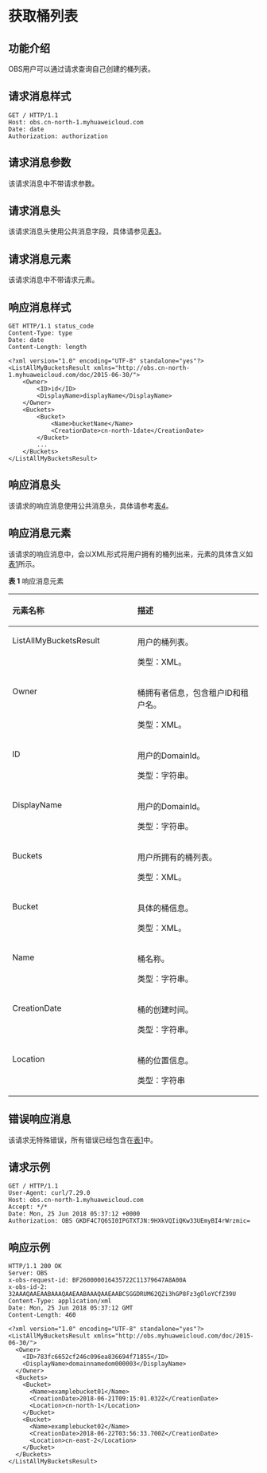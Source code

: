 # 获取桶列表<a name="ZH-CN_TOPIC_0100846734"></a>

## 功能介绍<a name="section5584184924715"></a>

OBS用户可以通过请求查询自己创建的桶列表。

## 请求消息样式<a name="section65384058"></a>

```
GET / HTTP/1.1 
Host: obs.cn-north-1.myhuaweicloud.com
Date: date
Authorization: authorization
```

## 请求消息参数<a name="section51585610"></a>

该请求消息中不带请求参数。

## 请求消息头<a name="section61617313"></a>

该请求消息头使用公共消息字段，具体请参见[表3](REST-API介绍.md#table25197309)。

## 请求消息元素<a name="section17684911"></a>

该请求消息中不带请求元素。

## 响应消息样式<a name="section24946477"></a>

```
GET HTTP/1.1 status_code
Content-Type: type
Date: date
Content-Length: length

<?xml version="1.0" encoding="UTF-8" standalone="yes"?> 
<ListAllMyBucketsResult xmlns="http://obs.cn-north-1.myhuaweicloud.com/doc/2015-06-30/"> 
    <Owner> 
        <ID>id</ID>
        <DisplayName>displayName</DisplayName>
    </Owner> 
    <Buckets>
        <Bucket> 
            <Name>bucketName</Name> 
            <CreationDate>cn-north-1date</CreationDate>
        </Bucket> 
        ... 
    </Buckets> 
</ListAllMyBucketsResult> 
```

## 响应消息头<a name="section23191709"></a>

该请求的响应消息使用公共消息头，具体请参考[表4](REST-API介绍.md#d0e686)。

## 响应消息元素<a name="section7398790"></a>

该请求的响应消息中，会以XML形式将用户拥有的桶列出来，元素的具体含义如[表1](#table3679815894442)所示。

**表 1**  响应消息元素

<a name="table3679815894442"></a>
<table><thead align="left"><tr id="row20543572"><th class="cellrowborder" valign="top" width="49.94%" id="mcps1.2.3.1.1"><p id="p53416658"><a name="p53416658"></a><a name="p53416658"></a><strong id="b10987875"><a name="b10987875"></a><a name="b10987875"></a>元素名称</strong></p>
</th>
<th class="cellrowborder" valign="top" width="50.06%" id="mcps1.2.3.1.2"><p id="p17602688"><a name="p17602688"></a><a name="p17602688"></a><strong id="b24206470"><a name="b24206470"></a><a name="b24206470"></a>描述</strong></p>
</th>
</tr>
</thead>
<tbody><tr id="row14567053"><td class="cellrowborder" valign="top" width="49.94%" headers="mcps1.2.3.1.1 "><p id="p39080636"><a name="p39080636"></a><a name="p39080636"></a>ListAllMyBucketsResult</p>
</td>
<td class="cellrowborder" valign="top" width="50.06%" headers="mcps1.2.3.1.2 "><p id="p11414972"><a name="p11414972"></a><a name="p11414972"></a>用户的桶列表。</p>
<p id="p35625890"><a name="p35625890"></a><a name="p35625890"></a>类型：XML。</p>
</td>
</tr>
<tr id="row52197557"><td class="cellrowborder" valign="top" width="49.94%" headers="mcps1.2.3.1.1 "><p id="p143694"><a name="p143694"></a><a name="p143694"></a>Owner</p>
</td>
<td class="cellrowborder" valign="top" width="50.06%" headers="mcps1.2.3.1.2 "><p id="p11639215"><a name="p11639215"></a><a name="p11639215"></a>桶拥有者信息，包含租户ID和租户名。</p>
<p id="p37644074"><a name="p37644074"></a><a name="p37644074"></a>类型：XML。</p>
</td>
</tr>
<tr id="row3252353"><td class="cellrowborder" valign="top" width="49.94%" headers="mcps1.2.3.1.1 "><p id="p62114027"><a name="p62114027"></a><a name="p62114027"></a>ID</p>
</td>
<td class="cellrowborder" valign="top" width="50.06%" headers="mcps1.2.3.1.2 "><p id="p65180310"><a name="p65180310"></a><a name="p65180310"></a>用户的DomainId。</p>
<p id="p49751883"><a name="p49751883"></a><a name="p49751883"></a>类型：字符串。</p>
</td>
</tr>
<tr id="row150923611195"><td class="cellrowborder" valign="top" width="49.94%" headers="mcps1.2.3.1.1 "><p id="p35101236161917"><a name="p35101236161917"></a><a name="p35101236161917"></a>DisplayName</p>
</td>
<td class="cellrowborder" valign="top" width="50.06%" headers="mcps1.2.3.1.2 "><p id="p13195950171917"><a name="p13195950171917"></a><a name="p13195950171917"></a>用户的DomainId。</p>
<p id="p6196175015199"><a name="p6196175015199"></a><a name="p6196175015199"></a>类型：字符串。</p>
</td>
</tr>
<tr id="row61424743"><td class="cellrowborder" valign="top" width="49.94%" headers="mcps1.2.3.1.1 "><p id="p9348268"><a name="p9348268"></a><a name="p9348268"></a>Buckets</p>
</td>
<td class="cellrowborder" valign="top" width="50.06%" headers="mcps1.2.3.1.2 "><p id="p19012258"><a name="p19012258"></a><a name="p19012258"></a>用户所拥有的桶列表。</p>
<p id="p36892599"><a name="p36892599"></a><a name="p36892599"></a>类型：XML。</p>
</td>
</tr>
<tr id="row63597936"><td class="cellrowborder" valign="top" width="49.94%" headers="mcps1.2.3.1.1 "><p id="p51159231"><a name="p51159231"></a><a name="p51159231"></a>Bucket</p>
</td>
<td class="cellrowborder" valign="top" width="50.06%" headers="mcps1.2.3.1.2 "><p id="p50257079"><a name="p50257079"></a><a name="p50257079"></a>具体的桶信息。</p>
<p id="p49660529"><a name="p49660529"></a><a name="p49660529"></a>类型：XML。</p>
</td>
</tr>
<tr id="row44291583"><td class="cellrowborder" valign="top" width="49.94%" headers="mcps1.2.3.1.1 "><p id="p30848447"><a name="p30848447"></a><a name="p30848447"></a>Name</p>
</td>
<td class="cellrowborder" valign="top" width="50.06%" headers="mcps1.2.3.1.2 "><p id="p15696288"><a name="p15696288"></a><a name="p15696288"></a>桶名称。</p>
<p id="p7048868"><a name="p7048868"></a><a name="p7048868"></a>类型：字符串。</p>
</td>
</tr>
<tr id="row63439817"><td class="cellrowborder" valign="top" width="49.94%" headers="mcps1.2.3.1.1 "><p id="p38351587"><a name="p38351587"></a><a name="p38351587"></a>CreationDate</p>
</td>
<td class="cellrowborder" valign="top" width="50.06%" headers="mcps1.2.3.1.2 "><p id="p19470870"><a name="p19470870"></a><a name="p19470870"></a>桶的创建时间。</p>
<p id="p41020104"><a name="p41020104"></a><a name="p41020104"></a>类型：字符串。</p>
</td>
</tr>
<tr id="row172523593133"><td class="cellrowborder" valign="top" width="49.94%" headers="mcps1.2.3.1.1 "><p id="p2253125951316"><a name="p2253125951316"></a><a name="p2253125951316"></a>Location</p>
</td>
<td class="cellrowborder" valign="top" width="50.06%" headers="mcps1.2.3.1.2 "><p id="p1625385914134"><a name="p1625385914134"></a><a name="p1625385914134"></a>桶的位置信息。</p>
<p id="p930953141417"><a name="p930953141417"></a><a name="p930953141417"></a>类型：字符串</p>
</td>
</tr>
</tbody>
</table>

## 错误响应消息<a name="section66589115"></a>

该请求无特殊错误，所有错误已经包含在[表1](错误码列表.md#d0e843)中。

## 请求示例<a name="section14482163815396"></a>

```
GET / HTTP/1.1
User-Agent: curl/7.29.0
Host: obs.cn-north-1.myhuaweicloud.com
Accept: */*
Date: Mon, 25 Jun 2018 05:37:12 +0000
Authorization: OBS GKDF4C7Q6SI0IPGTXTJN:9HXkVQIiQKw33UEmyBI4rWrzmic= 
```

## 响应示例<a name="section76081155815"></a>

```
HTTP/1.1 200 OK
Server: OBS
x-obs-request-id: BF260000016435722C11379647A8A00A
x-obs-id-2: 32AAAQAAEAABAAAQAAEAABAAAQAAEAABCSGGDRUM62QZi3hGP8Fz3gOloYCfZ39U
Content-Type: application/xml
Date: Mon, 25 Jun 2018 05:37:12 GMT
Content-Length: 460

<?xml version="1.0" encoding="UTF-8" standalone="yes"?>
<ListAllMyBucketsResult xmlns="http://obs.myhuaweicloud.com/doc/2015-06-30/">
  <Owner>
    <ID>783fc6652cf246c096ea836694f71855</ID>
    <DisplayName>domainnamedom000003</DisplayName>
  </Owner>
  <Buckets>
    <Bucket>
      <Name>examplebucket01</Name>
      <CreationDate>2018-06-21T09:15:01.032Z</CreationDate>
      <Location>cn-north-1</Location>
    </Bucket>
    <Bucket>
      <Name>examplebucket02</Name>
      <CreationDate>2018-06-22T03:56:33.700Z</CreationDate>
      <Location>cn-east-2</Location>
    </Bucket>
  </Buckets>
</ListAllMyBucketsResult>
```

